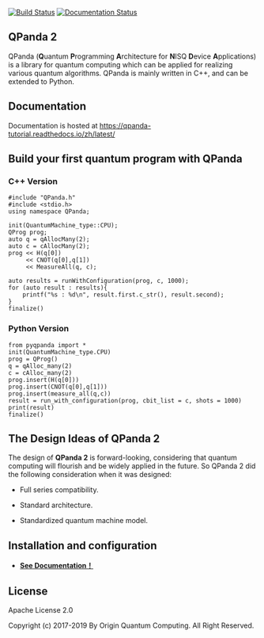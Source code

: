 [![Build Status](https://travis-ci.org/OriginQ/QPanda-2.svg?branch=master)](https://travis-ci.org/OriginQ/QPanda-2)
[![Documentation Status](https://readthedocs.org/projects/qpanda-2/badge/?version=latest)](https://qpanda-tutorial.readthedocs.io/zh/latest/)

## QPanda 2


QPanda (**Q**uantum **P**rogramming **A**rchitecture for **N**ISQ **D**evice **A**pplications) is a library for quantum computing which can be applied for realizing various quantum algorithms. QPanda is mainly written in C++, and can be extended to Python.

## Documentation
Documentation is hosted at https://qpanda-tutorial.readthedocs.io/zh/latest/

## Build your first quantum program with QPanda

### C++ Version

    #include "QPanda.h"
    #include <stdio.h>
    using namespace QPanda;

    init(QuantumMachine_type::CPU);
    QProg prog;
    auto q = qAllocMany(2);
    auto c = cAllocMany(2);
    prog << H(q[0])
         << CNOT(q[0],q[1])
         << MeasureAll(q, c);
    
    auto results = runWithConfiguration(prog, c, 1000);
    for (auto result : results){
        printf("%s : %d\n", result.first.c_str(), result.second);
    }
    finalize()

### Python Version
    from pyqpanda import *
    init(QuantumMachine_type.CPU)
    prog = QProg()
    q = qAlloc_many(2)
    c = cAlloc_many(2)
    prog.insert(H(q[0]))
    prog.insert(CNOT(q[0],q[1]))
    prog.insert(measure_all(q,c))
    result = run_with_configuration(prog, cbit_list = c, shots = 1000)
    print(result)
    finalize()

## The Design Ideas of QPanda 2

The design of **QPanda 2** is forward-looking, considering that quantum computing will flourish and be widely applied in the future. So QPanda 2 did the following consideration when it was designed:

- Full series compatibility.

- Standard architecture.

- Standardized quantum machine model.

## Installation and configuration

-   **[See Documentation！](https://qpanda-tutorial.readthedocs.io/zh/latest/)**

 ## License
 Apache License 2.0

 Copyright (c) 2017-2019 By Origin Quantum Computing. All Right Reserved.
